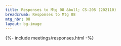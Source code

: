```yaml
---
title: Responses to Mtg 08 &bull; CS-205 (202110)
breadcrumb: Responses to Mtg 08
mtg_nbr: 08
layout: bg-image
---
```


{%- include meetings/responses.html -%}
